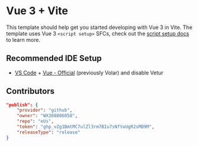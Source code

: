 # Vue 3 + Vite

This template should help get you started developing with Vue 3 in Vite. The template uses Vue 3 `<script setup>` SFCs, check out the [script setup docs](https://v3.vuejs.org/api/sfc-script-setup.html#sfc-script-setup) to learn more.

## Recommended IDE Setup

- [VS Code](https://code.visualstudio.com/) + [Vue - Official](https://marketplace.visualstudio.com/items?itemName=Vue.volar) (previously Volar) and disable Vetur

## Contributors

```json
"publish": {
    "provider": "github",
    "owner": "WX308806058",
    "repo": "eUs",
    "token": "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",
    "releaseType": "release"
}
```
